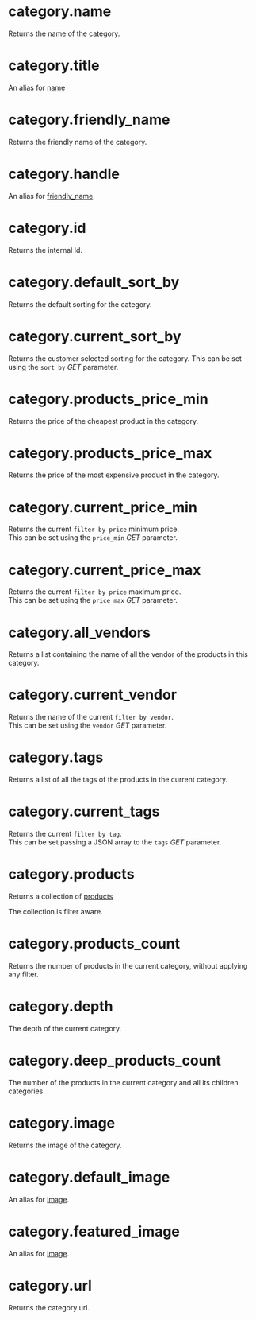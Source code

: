 # category.name

Returns the name of the category.

# category.title

An alias for [name](category.md#categoryname)

# category.friendly_name

Returns the friendly name of the category.

# category.handle

An alias for [friendly_name](category.md#categoryfriendly_name)

# category.id

Returns the internal Id.

# category.default_sort_by

Returns the default sorting for the category.

# category.current_sort_by

Returns the customer selected sorting for the category.
This can be set using the `sort_by` *GET* parameter.

# category.products_price_min

Returns the price of the cheapest product in the category.

# category.products_price_max

Returns the price of the most expensive product in the category.

# category.current_price_min

Returns the current `filter by price` minimum price.  
This can be set using the `price_min` *GET* parameter.

# category.current_price_max

Returns the current `filter by price` maximum price.  
This can be set using the `price_max` *GET* parameter.

# category.all_vendors

Returns a list containing the name of all the vendor of the products in this category.

# category.current_vendor

Returns the name of the current `filter by vendor`.  
This can be set using the `vendor` *GET* parameter. 

# category.tags

Returns a list of all the tags of the products in the current category.

# category.current_tags

Returns the current `filter by tag`.  
This can be set passing a JSON array to the `tags` *GET* parameter.

# category.products

Returns a collection of [products](product.md)

The collection is filter aware.

# category.products_count

Returns the number of products in the current category, without applying any filter.

# category.depth

The depth of the current category.

# category.deep_products_count

The number of the products in the current category and all its children categories.

# category.image

Returns the image of the category.

# category.default_image

An alias for [image](category.md#categoryimage).

# category.featured_image

An alias for [image](category.md#categoryimage).

# category.url

Returns the category url.
